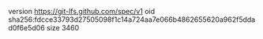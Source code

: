 version https://git-lfs.github.com/spec/v1
oid sha256:fdcce33793d27505098f1c14a724aa7e066b4862655620a962f5ddad0f6e5d06
size 3460
